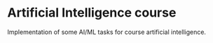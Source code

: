 # Artificial Intelligence course

Implementation of some AI/ML tasks for course artificial intelligence.

